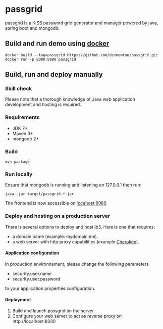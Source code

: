 # passgrid

passgrid is a KISS password grid generator and manager powered by java, spring boot and mongodb.

## Build and run demo using [docker](https://www.docker.com/)

    docker build --tag=passgrid https://github.com/devnewton/passgrid.git
    docker run -p 8080:8080 passgrid

## Build, run and deploy manually

### Skill check

Please note that a thorough knowledge of Java web application development and hosting is required.

### Requirements

- JDK 7+
- Maven 3+
- mongodb 2+

### Build

    mvn package

### Run locally

Ensure that mongodb is running and listening on 127.0.0.1 then run:

    java -jar target/passgrid-*.jar

The frontend is now accessible on [locahost:8080](http://localhost:8080).

### Deploy and hosting on a production server

There is several options to deploy and host jb3. Here is one that requires:

- a domain name (example: mydomain.me).
- a web server with http proxy capabilities (example [Cherokee](http://cherokee-project.com/)).

#### Application configuration

In production environnement, please change the following parameters

- security.user.name
- security.user.password

to your application.properties configuration.

#### Deployment

1. Build and launch passgrid on the server.
2. Configure your web server to act as reverse proxy on http://localhost:8080
